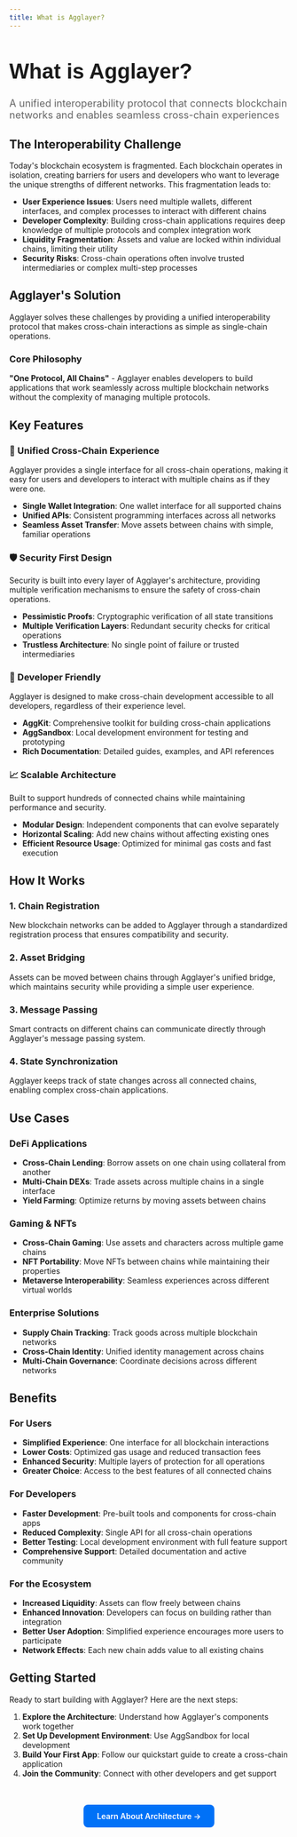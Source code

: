 ```yaml
---
title: What is Agglayer?
---
```


<!-- Page Header Component -->
<h1 style="text-align: left; font-size: 38px; font-weight: 700; font-family: 'Inter Tight', sans-serif;">
  What is Agglayer?
</h1>

<div style="text-align: left; margin: 0.5rem 0;">
  <p style="font-size: 18px; color: #666; max-width: 600px; margin: 0;">
    A unified interoperability protocol that connects blockchain networks and enables seamless cross-chain experiences
  </p>
</div>

## The Interoperability Challenge

Today's blockchain ecosystem is fragmented. Each blockchain operates in isolation, creating barriers for users and developers who want to leverage the unique strengths of different networks. This fragmentation leads to:

- **User Experience Issues**: Users need multiple wallets, different interfaces, and complex processes to interact with different chains
- **Developer Complexity**: Building cross-chain applications requires deep knowledge of multiple protocols and complex integration work
- **Liquidity Fragmentation**: Assets and value are locked within individual chains, limiting their utility
- **Security Risks**: Cross-chain operations often involve trusted intermediaries or complex multi-step processes

## Agglayer's Solution

Agglayer solves these challenges by providing a unified interoperability protocol that makes cross-chain interactions as simple as single-chain operations.

### Core Philosophy

**"One Protocol, All Chains"** - Agglayer enables developers to build applications that work seamlessly across multiple blockchain networks without the complexity of managing multiple protocols.

## Key Features

### 🔗 Unified Cross-Chain Experience

Agglayer provides a single interface for all cross-chain operations, making it easy for users and developers to interact with multiple chains as if they were one.

- **Single Wallet Integration**: One wallet interface for all supported chains
- **Unified APIs**: Consistent programming interfaces across all networks
- **Seamless Asset Transfer**: Move assets between chains with simple, familiar operations

### 🛡️ Security First Design

Security is built into every layer of Agglayer's architecture, providing multiple verification mechanisms to ensure the safety of cross-chain operations.

- **Pessimistic Proofs**: Cryptographic verification of all state transitions
- **Multiple Verification Layers**: Redundant security checks for critical operations
- **Trustless Architecture**: No single point of failure or trusted intermediaries

### 🚀 Developer Friendly

Agglayer is designed to make cross-chain development accessible to all developers, regardless of their experience level.

- **AggKit**: Comprehensive toolkit for building cross-chain applications
- **AggSandbox**: Local development environment for testing and prototyping
- **Rich Documentation**: Detailed guides, examples, and API references

### 📈 Scalable Architecture

Built to support hundreds of connected chains while maintaining performance and security.

- **Modular Design**: Independent components that can evolve separately
- **Horizontal Scaling**: Add new chains without affecting existing ones
- **Efficient Resource Usage**: Optimized for minimal gas costs and fast execution

## How It Works

### 1. Chain Registration

New blockchain networks can be added to Agglayer through a standardized registration process that ensures compatibility and security.

### 2. Asset Bridging

Assets can be moved between chains through Agglayer's unified bridge, which maintains security while providing a simple user experience.

### 3. Message Passing

Smart contracts on different chains can communicate directly through Agglayer's message passing system.

### 4. State Synchronization

Agglayer keeps track of state changes across all connected chains, enabling complex cross-chain applications.

## Use Cases

### DeFi Applications

- **Cross-Chain Lending**: Borrow assets on one chain using collateral from another
- **Multi-Chain DEXs**: Trade assets across multiple chains in a single interface
- **Yield Farming**: Optimize returns by moving assets between chains

### Gaming & NFTs

- **Cross-Chain Gaming**: Use assets and characters across multiple game chains
- **NFT Portability**: Move NFTs between chains while maintaining their properties
- **Metaverse Interoperability**: Seamless experiences across different virtual worlds

### Enterprise Solutions

- **Supply Chain Tracking**: Track goods across multiple blockchain networks
- **Cross-Chain Identity**: Unified identity management across chains
- **Multi-Chain Governance**: Coordinate decisions across different networks

## Benefits

### For Users

- **Simplified Experience**: One interface for all blockchain interactions
- **Lower Costs**: Optimized gas usage and reduced transaction fees
- **Enhanced Security**: Multiple layers of protection for all operations
- **Greater Choice**: Access to the best features of all connected chains

### For Developers

- **Faster Development**: Pre-built tools and components for cross-chain apps
- **Reduced Complexity**: Single API for all cross-chain operations
- **Better Testing**: Local development environment with full feature support
- **Comprehensive Support**: Detailed documentation and active community

### For the Ecosystem

- **Increased Liquidity**: Assets can flow freely between chains
- **Enhanced Innovation**: Developers can focus on building rather than integration
- **Better User Adoption**: Simplified experience encourages more users to participate
- **Network Effects**: Each new chain adds value to all existing chains

## Getting Started

Ready to start building with Agglayer? Here are the next steps:

1. **Explore the Architecture**: Understand how Agglayer's components work together
2. **Set Up Development Environment**: Use AggSandbox for local development
3. **Build Your First App**: Follow our quickstart guide to create a cross-chain application
4. **Join the Community**: Connect with other developers and get support

<!-- CTA Button Component -->
<div style="text-align: center; margin: 3rem 0;">
  <a href="/agglayer/core-concepts/architecture/" style="background: #0071F7; color: white; padding: 12px 24px; border-radius: 8px; text-decoration: none; font-weight: 600; display: inline-block;">
    Learn About Architecture →
  </a>
</div>
